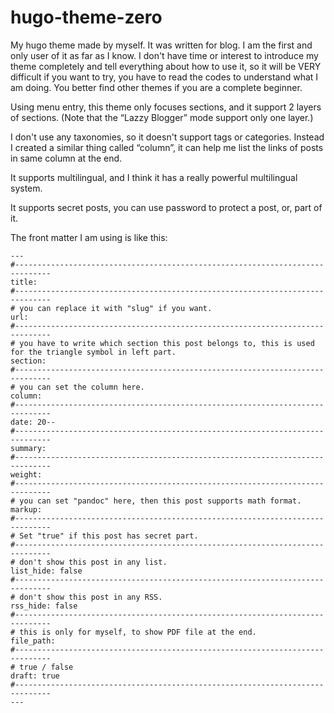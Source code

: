 # hugo-theme-zero
My hugo theme made by myself. It was written for blog. I am the first and only user of it as far as I know. I don't have time or interest to introduce my theme completely and tell everything about how to use it, so it will be VERY difficult if you want to try, you have to read the codes to understand what I am doing. You better find other themes if you are a complete beginner.

Using menu entry, this theme only focuses sections, and it support 2 layers of sections. (Note that the “Lazzy Blogger” mode support only one layer.)

I don't use any taxonomies, so it doesn't support tags or categories. Instead I created a similar thing called “column”, it can help me list the links of posts in same column at the end.

It supports multilingual, and I think it has a really powerful multilingual system.

It supports secret posts, you can use password to protect a post, or, part of it.

The front matter I am using is like this:

```
---
#------------------------------------------------------------------------------
title: 
#------------------------------------------------------------------------------
# you can replace it with "slug" if you want.
url: 
#------------------------------------------------------------------------------
# you have to write which section this post belongs to, this is used for the triangle symbol in left part.
section: 
#------------------------------------------------------------------------------
# you can set the column here.
column: 
#------------------------------------------------------------------------------
date: 20--
#------------------------------------------------------------------------------
summary: 
#------------------------------------------------------------------------------
weight: 
#------------------------------------------------------------------------------
# you can set "pandoc" here, then this post supports math format.
markup: 
#------------------------------------------------------------------------------
# Set "true" if this post has secret part.
#------------------------------------------------------------------------------
# don't show this post in any list.
list_hide: false
#------------------------------------------------------------------------------
# don't show this post in any RSS.
rss_hide: false
#------------------------------------------------------------------------------
# this is only for myself, to show PDF file at the end.
file_path: 
#------------------------------------------------------------------------------
# true / false
draft: true
#------------------------------------------------------------------------------
---
```

